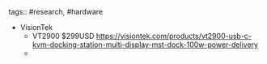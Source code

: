 ---
---

tags:: #research, #hardware

- VisionTek
	- VT2900 $299USD https://visiontek.com/products/vt2900-usb-c-kvm-docking-station-multi-display-mst-dock-100w-power-delivery
	-
